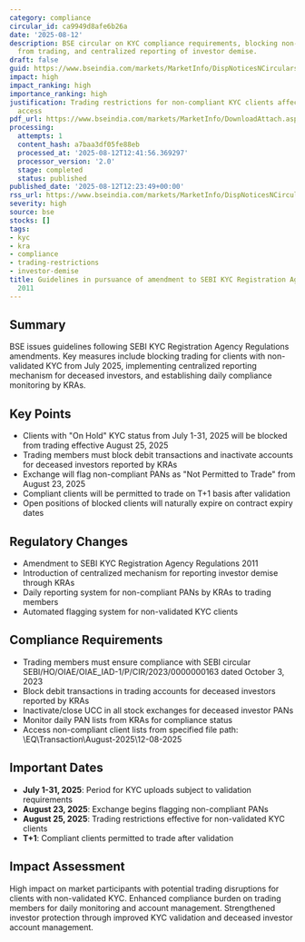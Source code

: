 ```yaml
---
category: compliance
circular_id: ca9949d8afe6b26a
date: '2025-08-12'
description: BSE circular on KYC compliance requirements, blocking non-validated clients
  from trading, and centralized reporting of investor demise.
draft: false
guid: https://www.bseindia.com/markets/MarketInfo/DispNoticesNCirculars.aspx?Noticeid={FE281A52-B768-4B28-8DC6-FBD33619BD71}&noticeno=20250812-29&dt=08/12/2025&icount=29&totcount=32&flag=0
impact: high
impact_ranking: high
importance_ranking: high
justification: Trading restrictions for non-compliant KYC clients affecting market
  access
pdf_url: https://www.bseindia.com/markets/MarketInfo/DownloadAttach.aspx?id=20250812-29&attachedId=
processing:
  attempts: 1
  content_hash: a7baa3df05fe88eb
  processed_at: '2025-08-12T12:41:56.369297'
  processor_version: '2.0'
  stage: completed
  status: published
published_date: '2025-08-12T12:23:49+00:00'
rss_url: https://www.bseindia.com/markets/MarketInfo/DispNoticesNCirculars.aspx?Noticeid={FE281A52-B768-4B28-8DC6-FBD33619BD71}&noticeno=20250812-29&dt=08/12/2025&icount=29&totcount=32&flag=0
severity: high
source: bse
stocks: []
tags:
- kyc
- kra
- compliance
- trading-restrictions
- investor-demise
title: Guidelines in pursuance of amendment to SEBI KYC Registration Agency Regulations
  2011
---
```


## Summary

BSE issues guidelines following SEBI KYC Registration Agency Regulations amendments. Key measures include blocking trading for clients with non-validated KYC from July 2025, implementing centralized reporting mechanism for deceased investors, and establishing daily compliance monitoring by KRAs.

## Key Points

- Clients with "On Hold" KYC status from July 1-31, 2025 will be blocked from trading effective August 25, 2025
- Trading members must block debit transactions and inactivate accounts for deceased investors reported by KRAs
- Exchange will flag non-compliant PANs as "Not Permitted to Trade" from August 23, 2025
- Compliant clients will be permitted to trade on T+1 basis after validation
- Open positions of blocked clients will naturally expire on contract expiry dates

## Regulatory Changes

- Amendment to SEBI KYC Registration Agency Regulations 2011
- Introduction of centralized mechanism for reporting investor demise through KRAs
- Daily reporting system for non-compliant PANs by KRAs to trading members
- Automated flagging system for non-validated KYC clients

## Compliance Requirements

- Trading members must ensure compliance with SEBI circular SEBI/HO/OIAE/OIAE_IAD-1/P/CIR/2023/0000000163 dated October 3, 2023
- Block debit transactions in trading accounts for deceased investors reported by KRAs
- Inactivate/close UCC in all stock exchanges for deceased investor PANs
- Monitor daily PAN lists from KRAs for compliance status
- Access non-compliant client lists from specified file path: \EQ\Transaction\August-2025\12-08-2025

## Important Dates

- **July 1-31, 2025**: Period for KYC uploads subject to validation requirements
- **August 23, 2025**: Exchange begins flagging non-compliant PANs
- **August 25, 2025**: Trading restrictions effective for non-validated KYC clients
- **T+1**: Compliant clients permitted to trade after validation

## Impact Assessment

High impact on market participants with potential trading disruptions for clients with non-validated KYC. Enhanced compliance burden on trading members for daily monitoring and account management. Strengthened investor protection through improved KYC validation and deceased investor account management.